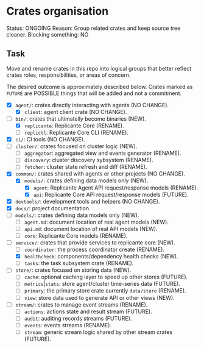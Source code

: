 # Crates organisation
Status: ONGOING
Reason: Group related crates and keep source tree cleaner.
Blocking something: NO


## Task
Move and rename crates in this repo into logical groups that better reflect
crates roles, responsibilities, or areas of concern.

The desired outcome is approximately described below.
Crates marked as `FUTURE` are POSSIBLE things that will be added and not a commitment.

  * [x] `agent/`: crates directly interacting with agents (NO CHANGE).
    * [x] `client`: agent client crate (NO CHANGE).
  * [ ] `bin/`: crates that ultimatelly become binaries (NEW).
    * [x] `replicante`: Replicante Core (RENAME).
    * [ ] `replictl`: Replicante Core CLI (RENAME).
  * [x] `ci/`: CI tools (NO CHANGE).
  * [ ] `cluster/`: crates focused on cluster logic (NEW).
    * [ ] `aggregator`: aggregated view and events generator (RENAME).
    * [ ] `discovery`: cluster discovery sybsystem (RENAME).
    * [ ] `fetcher`: cluster state refresh and diff (RENAME).
  * [x] `common/`: crates shared with agents or other projects (NO CHANGE).
    * [x] `models/`: crates defining data models only (NEW).
      * [x] `agent`: Replicante Agent API request/response models (RENAME).
      * [x] `api`: Replicante Core API request/response models (FUTURE).
  * [x] `devtools/`: development tools and helpers (NO CHANGE).
  * [x] `docs/`: project documentation.
  * [ ] `models/`: crates defining data models only (NEW).
    * [ ] `agent.md`: document location of real agent models (NEW).
    * [ ] `api.md`: document location of real API models (NEW).
    * [ ] `core`: Replicante Core models (RENAME).
  * [ ] `service/`: crates that provide services to replicante core (NEW).
    * [ ] `coordinator`: the process coordinator create (RENAME).
    * [x] `healthcheck`: components/dependency health checks (NEW).
    * [ ] `tasks`: the task subsystem crate (RENAME).
  * [ ] `store/`: crates focused on storing data (NEW).
    * [ ] `cache`: optional caching layer to speed up other stores (FUTURE).
    * [ ] `metrics`|`stats`: store agent/cluster time-series data (FUTURE).
    * [ ] `primary`: the primary store crate currently `data/store` (RENAME).
    * [ ] `view`: store data used to generate API or other views (NEW).
  * [ ] `stream/`: crates to manage event streams (RENAME).
    * [ ] `actions`: actions state and result stream (FUTURE).
    * [ ] `audit`: auditing records streams (FUTURE).
    * [ ] `events`: events streams (RENAME).
    * [ ] `stream`: generic stream logic shared by other stream crates (FUTURE).
